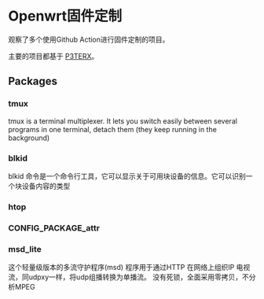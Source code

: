 # Openwrt固件定制

观察了多个使用Github Action进行固件定制的项目。

主要的项目都基于 [P3TERX](https://github.com/P3TERX/Actions-OpenWrt)。


## Packages


### tmux
tmux is a terminal multiplexer. It lets you switch easily between several programs in one terminal, detach them (they keep running in the background)

### blkid
blkid 命令是一个命令行工具，它可以显示关于可用块设备的信息。它可以识别一个块设备内容的类型

### htop



### CONFIG_PACKAGE_attr


### msd_lite

这个轻量级版本的多流守护程序(msd) 程序用于通过HTTP 在网络上组织IP 电视流，同udpxy一样，将udp组播转换为单播流。 没有死锁，全面采用零拷贝，不分析MPEG
